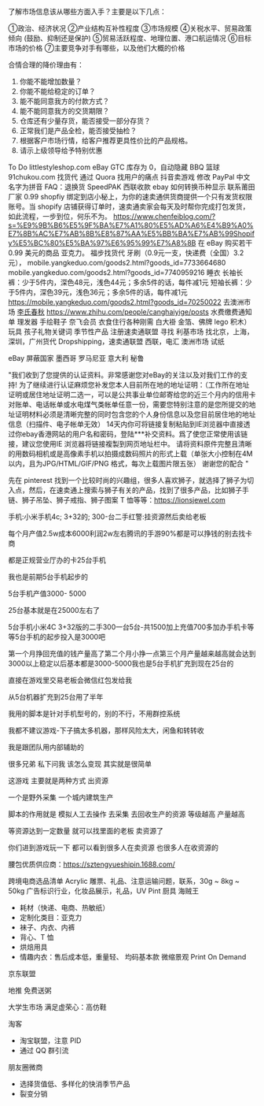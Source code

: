 
了解市场信息该从哪些方面入手？主要是以下几点：

①政治、经济状况
②产业结构互补性程度
③市场规模
④关税水平、贸易政策倾向 (鼓励、抑制还是保护)
⑤贸易活跃程度、地理位置、港口航运情况
⑥目标市场的价格
⑦主要竞争对手有哪些，以及他们大概的价格




合情合理的降价理由有：

1) 你能不能增加数量？
2) 你能不能给稳定的订单？
3) 能不能同意我方的付款方式？
4) 能不能同意我方的交货期限？
5) 仓库还有少量存货，能否接受一部分存货？
6) 正常我们是产品全检，能否接受抽检？
7) 根据客户市场行情，给客户推荐更具性价比的产品规格。
8) 请示上级领导给予特别优惠

To Do
littlestyleshop.com
eBay GTC 库存为 0，自动隐藏
BBQ
篮球
91chukou.com 找货代
通过 Quora 找用户的痛点
抖音卖游戏
修改 PayPal 中文名字为拼音
FAQ：退换货
SpeedPAK
西联收款
ebay 如何转换币种显示
联系莆田厂家
0.99
shopfiy 绑定到店小秘上，为你的速卖通供货商提供一个只有发货权限账号。当 shopify 店铺获得订单时，速卖通卖家会每天及时帮你完成打包发货，如此流程，一步到位，何乐不为。
https://www.chenfeiblog.com/?s=%E9%9B%B6%E5%9F%BA%E7%A1%80%E5%AD%A6%E4%B9%A0%E7%8B%AC%E7%AB%8B%E8%87%AA%E5%BB%BA%E7%AB%99Shopify%E5%BC%80%E5%BA%97%E6%95%99%E7%A8%8B
在 eBay 购买若干 0.99 美元的商品
亚克力。
福步找货代
牙刷（0.9元一支，快递费（全国）3.2元），
mobile.yangkeduo.com/goods2.html?goods_id=7733664680
mobile.yangkeduo.com/goods2.html?goods_id=7740959216
睡衣
长袖长裤：少于5件内，深色48元，浅色44元；多余5件的话，每件减1元
短袖长裤：少于5件内，深色39元，浅色36元；多余5件的话，每件减1元
https://mobile.yangkeduo.com/goods2.html?goods_id=70250022
去澳洲市场
[李氏春秋](http://blog.sina.com.cn/ilove1bay)
https://www.zhihu.com/people/canghaiyige/posts
水费缴费通知单
理发器
手绘鞋子
奈飞会员
衣食住行各种刚需
白大褂
金箔、佛牌
lego 积木）玩具
孩子礼物关键词
季节性产品
注册速卖通联盟
寻找 利基市场
找北京，上海，深圳，广州货代
Dropshipping，速卖通联盟
西联，电汇
澳洲市场
试纸

eBay 屏蔽国家
墨西哥
罗马尼亚
意大利
秘鲁



"我们收到了您提供的认证资料。非常感谢您对eBay的关注以及对我们工作的支持! 为了继续进行认证麻烦您补发您本人目前所在地的地址证明：（工作所在地址证明或居住地址证明二选一，可以是公共事业单位邮寄给您的近三个月内的信用卡对账单、电话帐单或水电煤气类帐单任意一份，需要您特别注意的是您所提交的地址证明材料必须是清晰完整的同时包含您的个人身份信息以及您目前居住地的地址信息（扫描件、电子帐单无效） 14天内你可将链接复制粘贴到IE浏览器中直接透过你ebay香港网站的用户名和密码，登陆***补交资料。爲了使您正常使用该链接，建议您使用IE 浏览器将链接複製到网页地址栏中。 请将资料原件完整且清晰的用数码相机或是高像素手机以拍摄成数码照片的形式上载（单张大小控制在4M以内，且为JPG/HTML/GIF/PNG 格式，每次上载图片限五张） 谢谢您的配合 "


先在 pinterest 找到一个比较时尚的兴趣组，很多人喜欢狮子，就选择了狮子为切入点，然后，在速卖通上搜索与狮子有关的产品，找到了很多产品，比如狮子手链、狮子吊坠、狮子戒指、狮子图案 T 恤等等：https://lionsjewel.com



手机:小米手机4c; 3+32的; 300-台二手红警:挂资源然后卖给老板

每个月产值2.5w成本6000利润2w左右腾讯的手游90%都是可以挣钱的别去找卡商

都是正规营业厅办的卡25台手机

我也是前期5台手机起步的

5台手机产值3000- 5000

25台基本就是在25000左右了

5台手机小米4C 3+32版的二手300一台5台-共1500加上充值700多加办手机卡等等5台手机的起步投入是3000吧

第一个月挣回充值的钱产量高了第二个月小挣一点第三个月产量越来越高就会达到3000以上稳定以后基本都是3000-5000我也是5台手机扩充到现在25台的

直接在游戏里交易老板会微信红包发给我

从5台机器扩充到25台用了半年

我用的脚本是针对手机型号的，别的不行，不用群控系统

我都不建议游戏-下子搞太多机器，那样风险太大，闲鱼和转转收

我是跟团队用内部辅助的

很多兄弟 私下问我 该怎么变现 其实就是很简单 

这游戏 主要就是两种方式 出资源

一个是野外采集 一个城内建筑生产

脚本的作用就是 模拟人工去操作  去采集 去回收生产的资源
等级越高 产量越高

等资源达到一定数量 就可以找里面的老板 卖资源了

你们进到游戏玩一下 都可以看到很多人在卖资源 也很多人在收资源的

腰包优质供应商：https://sztengyueshipin.1688.com/

跨境电商选品清单
Acrylic
雕票、礼品、注意运输问题，联系，30g ~ 8kg ~ 50kg
广告标识行业，化妆品展示，礼品，UV Pint
厨具
海贼王
- 耗材（快递、电商、热敏纸） 
- 定制化类目：亚克力
- 袜子、内衣、内裤
- 背心、T 恤
- 烘焙用具
- 情趣内衣：售后成本低，重量轻、 均码基本款
微缩景观
Print On Demand

京东联盟

地推
免费送粥

大学生市场
满足虚荣心：高仿鞋

淘客
- 淘宝联盟，注意 PID 
- 通过 QQ 群引流


朋友圈微商
- 选择货值低、多样化的快消季节产品
- 裂变分销



